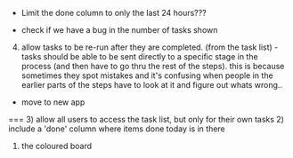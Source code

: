 * Limit the done column to only the last 24 hours???

* check if we have a bug in the number of tasks shown
4) allow tasks to be re-run after they are completed. (from the task list)
 -tasks should be able to be sent directly to a specific stage in the process (and then have to go thru the rest of the steps).
this is because sometimes they spot mistakes and it's confusing when people in the earlier parts of the steps have to look at it and figure out whats wrong..
* move to new app


===
3) allow all users to access the task list, but only for their own tasks
2) include a 'done' column where items done today is in there
1) the coloured board

